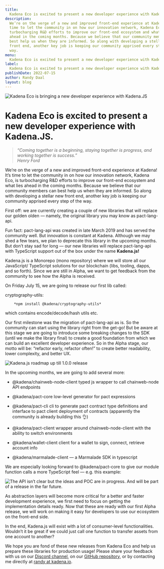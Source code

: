```yaml
---
title:
  Kadena Eco is excited to present a new developer experience with Kadena.JS.
description:
  We’re on the verge of a new and improved front-end experience at Kadena! It’s
  time to let the community in on how our innovation network, Kadena Eco, is
  turbocharging R&D efforts to improve our front-end ecosystem and what lies
  ahead in the coming months. Because we believe that our community members can
  best help us when they are informed. So along with developing a stellar new
  front end, another key job is keeping our community apprised every step of the
  way.
menu:
  Kadena Eco is excited to present a new developer experience with Kadena.JS.
label:
  Kadena Eco is excited to present a new developer experience with Kadena.JS.
publishDate: 2022-07-15
author: Randy Daal
layout: blog
---
```


![Kadena Eco is bringing a new developer experience with Kadena.JS](/assets/blog/1_IlvgBc3Vwf6D4tc631_h2A.webp)

# Kadena Eco is excited to present a new developer experience with Kadena.JS.

> _“Coming together is a beginning, staying together is progress, and working
> together is success.”  
> Henry Ford_

We’re on the verge of a new and improved front-end experience at Kadena! It’s
time to let the community in on how our innovation network, Kadena Eco, is
turbocharging R&D efforts to improve our front-end ecosystem and what lies ahead
in the coming months. Because we believe that our community members can best
help us when they are informed. So along with developing a stellar new front
end, another key job is keeping our community apprised every step of the way.

First off: we are currently creating a couple of new libraries that will replace
our golden olden — namely, the original library you may know as pact-lang-api.

Fun fact: pact-lang-api was created in late March 2019 and has served the
community well. But innovation is constant at Kadena. Although we may shed a few
tears, we plan to deprecate this library in the upcoming months. But don’t stay
sad for long — our new libraries will replace pact-lang-api with TypeScript
support out of the box under the name **Kadena.js!**

Kadena.js is a Monorepo (mono repository) where we will store all our
JavaScript/ TypeScript solutions for our blockchain (libs, tooling, dapps, and
so forth). Since we are still in Alpha, we want to get feedback from the
community to see how the Alpha is received.

On Friday July 15, we are going to release our first lib called:

cryptography-utils:

```
    *npm install @kadena/cryptography-utils*
```

which contains encode/decode/hash utils etc.

Our first milestone was the migration of pact-lang-api as is. So the community
can start using the library right from the get-go! But be aware at this stage we
are going to introduce some breaking changes to the SDK (until we make the
library final) to create a good foundation from which we can build an excellent
developer experience. So in the Alpha stage, our motto will be: “refactor early,
refactor often!” to create better readability, lower complexity, and better UX.

![Kadena.js roadmap up till 1.0.0 release](/assets/blog/1_QS7cr-peW81749ZBv24bYQ.webp)

In the upcoming months, we are going to add several more:

- @kadena/chainweb-node-client typed js wrapper to call chainweb-node API
  endpoints

- @kadena/pact-core low-level generator for pact expressions

- @kadena/pact-cli cli to generate pact contract type definitions and interface
  to pact client deployment of contracts (apparently the community is already
  building this 👌)

- @kadena/pact-client wrapper around chainweb-node-client with the ability to
  switch environments

- @kadena/wallet-client client for a wallet to sign, connect, retrieve account
  info

- @kadena/marmalade-client — a Marmalade SDK in typescript

We are especially looking forward to @kadena/pact-core to give our module
function calls a more TypeScript feel — e.g. this example:

![The API isn’t clear but the ideas and POC are in progress. And will be part of a release in the far future.](/assets/blog/1_0uzrG6_R0AKad-68YRyU_Q.webp)

As abstraction layers will become more critical for a better and faster
development experience, we first need to focus on getting the implementation
details ready. Now that these are ready with our first Alpha release, we will
work on making it easy for developers to use our ecosystem on the front-end
side.

In the end, Kadena.js will exist with a lot of consumer-level functionalities.
Wouldn’t it be great if we could just call one function to transfer assets from
one account to another?

We hope you are fond of these new releases from Kadena Eco and help us prepare
these libraries for production usage! Please share your feedback with us on our
[Discord channel](http://discord.io/kadena), on our
[GitHub repository](https://github.com/kadena-io/), or by contacting me directly
at [randy at kadena.io](mailto:randy@kadena.io).
